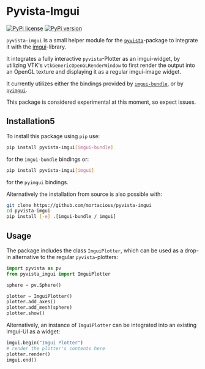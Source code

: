 # Pyvista-Imgui

[![PyPi license](https://badgen.net/pypi/license/pyvista-imgui/)](https://pypi.org/project/pyvista-imgui/) [![PyPi version](https://badgen.net/pypi/v/pyvista-imgui/)](https://pypi.org/project/pyvista-imgui/)

`pyvista-imgui` is a small helper module for the [`pyvista`](https://github.com/pyvista/pyvista)-package to integrate it with the [imgui](https://github.com/ocornut/imgui)-library. 

It integrates a fully interactive `pyvista`-Plotter as an imgui-widget, by utilizing VTK's `vtkGenericOpenGLRenderWindow` to first render the output into an OpenGL texture and displaying it as a regular imgui-image widget.

It currently utilizes either the bindings provided by [`imgui-bundle`](https://github.com/ocornut/imgui), or by [`pyimgui`](https://github.com/pyimgui/pyimgui/tree/master).

This package is considered experimental at this moment, so expect issues.

## Installation5

To install this package using `pip` use:

```bash
pip install pyvista-imgui[imgui-bundle]
```

for the `imgui-bundle` bindings or:

```bash
pip install pyvista-imgui[imgui]
```

for the `pyimgui` bindings.

Alternatively the installation from source is also possible with:

```bash
git clone https://github.com/mortacious/pyvista-imgui
cd pyvista-imgui
pip install [-e] .[imgui-bundle / imgui] 
```

## Usage

The package includes the class `ImguiPlotter`, which can be used as a drop-in alternative to the regular `pyvista`-plotters:

```py
import pyvista as pv
from pyvista_imgui import ImguiPlotter

sphere = pv.Sphere()

plotter = ImguiPlotter()
plotter.add_axes()
plotter.add_mesh(sphere)
plotter.show()
```

Alternatively, an instance of `ImguiPlotter` can be integrated into an existing imgui-UI as a widget:

```py
imgui.begin("Imgui Plotter")
# render the plotter's contents here
plotter.render()
imgui.end()
```